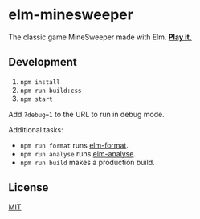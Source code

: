 # elm-minesweeper

The classic game MineSweeper made with Elm. **[Play it.][play]**

## Development

1. `npm install`
2. `npm run build:css`
3. `npm start`

Add `?debug=1` to the URL to run in debug mode.

Additional tasks:

- `npm run format` runs [elm-format].
- `npm run analyse` runs [elm-analyse].
- `npm run build` makes a production build.

## License

[MIT](LICENSE)

[elm-analyse]: https://github.com/stil4m/elm-analyse
[elm-format]: https://github.com/avh4/elm-format
[play]: https://lydell.github.io/elm-minesweeper
